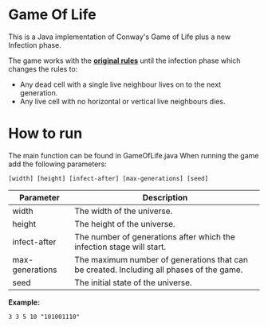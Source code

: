 # Game Of Life
This is a Java implementation of Conway's Game of Life plus a new Infection phase.

The game works with the **[original rules](https://en.wikipedia.org/wiki/Conway%27s_Game_of_Life)** until the infection phase which changes the rules to:
* Any dead cell with a single live neighbour lives on to the next generation.
* Any live cell with no horizontal or vertical live neighbours dies.

# How to run
The main function can be found in GameOfLife.java
When running the game add the following parameters:

`[width] [height] [infect-after] [max-generations] [seed]`

Parameter | Description
---|---
width | The width of the universe.
height | The height of the universe.
infect-after | The number of generations after which the infection stage will start.
max-generations | The maximum number of generations that can be created. Including all phases of the game.
seed | The initial state of the universe.

**Example:**

`3 3 5 10 "101001110"`
